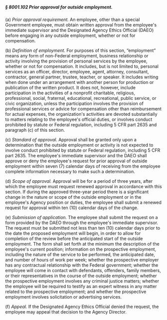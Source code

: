 ##### § 8001.102 Prior approval for outside employment. #####

(a) *Prior approval requirement.* An employee, other than a special Government employee, must obtain written approval from the employee's immediate supervisor and the Designated Agency Ethics Official (DAEO) before engaging in any outside employment, whether or not for compensation.

(b) *Definition of employment.* For purposes of this section, “employment” means any form of non-Federal employment, business relationship or activity involving the provision of personal services by the employee, whether or not for compensation. It includes, but is not limited to, personal services as an officer, director, employee, agent, attorney, consultant, contractor, general partner, trustee, teacher, or speaker. It includes writing when done under an arrangement with another person for production or publication of the written product. It does not, however, include participation in the activities of a nonprofit charitable, religious, professional, social, fraternal, educational, recreational, public service, or civic organization, unless the participation involves the provision of professional services or advice for compensation other than reimbursement for actual expenses, the organization's activities are devoted substantially to matters relating to the employee's official duties, or involves conduct prohibited by statute or Federal regulation, including 5 CFR part 2635 and paragraph (c) of this section.

(c) *Standard of approval.* Approval shall be granted only upon a determination that the outside employment or activity is not expected to involve conduct prohibited by statute or Federal regulation, including 5 CFR part 2635. The employee's immediate supervisor and the DAEO shall approve or deny the employee's request for prior approval of outside employment within seven (7) calendar days of receiving from the employee complete information necessary to make such a determination.

(d) *Scope of approval.* Approval will be for a period of three years, after which the employee must request renewed approval in accordance with this section. If during the approved three-year period there is a significant change in the nature or scope of the outside employment or in the employee's Agency position or duties, the employee shall submit a renewed request for approval within ten (10) calendar days of the change.

(e) *Submission of application.* The employee shall submit the request on a form provided by the DAEO through the employee's immediate supervisor. The request must be submitted not less than ten (10) calendar days prior to the date the proposed employment will begin, in order to allow for completion of the review before the anticipated start of the outside employment. The form shall set forth at the minimum the description of the employee's current position; information on the prospective employment, including the nature of the service to be performed, the anticipated date, and number of hours of work per week; whether the prospective employer has any contractual relationship with the Federal government; whether the employee will come in contact with defendants, offenders, family members, or their representatives in the course of the outside employment; whether the prospective employment involves any criminal justice matters; whether the employee will be required to testify as an expert witness in any matter related to the prospective employment; and whether the prospective employment involves solicitation or advertising services.

(f) *Appeal.* If the Designated Agency Ethics Official denied the request, the employee may appeal that decision to the Agency Director.
